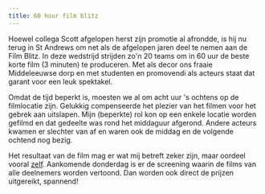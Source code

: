 ```yaml
---
title: 60 hour film blitz
---
```

Hoewel collega Scott afgelopen herst zijn promotie al afrondde, is hij nu terug in St Andrews om net als de afgelopen jaren deel te nemen aan de Film Blitz. In deze wedstrijd strijden zo'n 20 teams om in 60 uur de beste korte film (3 minuten) te produceren. Met als decor ons fraaie Middeleeuwse dorp en met studenten en promovendi als acteurs staat dat garant voor een leuk spektakel.

Omdat de tijd beperkt is, moesten we al om acht uur 's ochtens op de filmlocatie zijn. Gelukkig compenseerde het plezier van het filmen voor het gebrek aan uitslapen. Mijn (beperkte) rol kon op een enkele locatie worden gefilmd en dat gedeelte was rond het middaguur afgerond. Andere acteurs kwamen er slechter van af en waren ook de middag en de volgende ochtend nog bezig.

Het resultaat van de film mag er wat mij betreft zeker zijn, maar oordeel vooral [zelf][1]. Aankomende donderdag is er de screening waarin de films van alle deelnemers worden vertoond. Dan worden ook direct de prijzen uitgereikt, spannend!

 [1]: https://www.youtube.com/watch?v=0JBVpmMj0n8